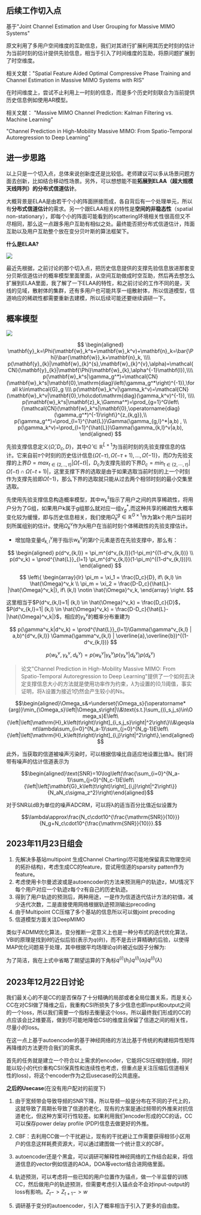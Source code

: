 ## 后续工作切入点

基于"Joint Channel Estimation and User Grouping for Massive MIMO Systems"

原文利用了多用户空间维度的互助信息，我们对其进行扩展利用其历史时刻的估计为当前时刻的估计提供先验信息，相当于引入了时间维度的互助，将原问题扩展到了时空维度。

相关文献："Spatial Feature Aided Optimal Compressive Phase Training and Channel Estimation in Massive MIMO Systems with RIS"

在时间维度上，尝试不止利用上一时刻的信息，而是多个历史时刻联合为当前提供历史信息例如使用AR模型。

相关文献：
"Massive MIMO Channel Prediction: Kalman Filtering vs. Machine Learning"

"Channel Prediction in High-Mobility Massive MIMO: From Spatio-Temporal Autoregression to Deep Learning"

## 进一步思路

以上只是一个切入点，总体来说创新度还是比较低。老师建议可以多从场景问题方面去创新，比如结合移动性场景。另外，可以想想能不能**拓展到ELAA（超大规模天线阵列）的分布式信道估计**。

大概背景是ELAA是由若干个小的阵面拼接而成，各自背后有一个处理单元，所以有**分布式信道估计**的需求。另一个跟ELAA相关的特性是**空间的非稳态性**（spatial non-stationary），即每个小的阵面可能看到的scattering环境相关性很高但又不尽相同，那么这一点跟多用户互助有相似之处。最终能否把分布式信道估计，阵面互助以及用户互助整个放在变分贝叶斯的算法框架下。

**什么是ELAA?**

![](image/20231106093632.png)

最近先根据，之前讨论的那个切入点，把历史信息提供的支撑先验信息放进那套变分贝斯信道估计的概率模型里面里面，从空间互助做成时空互助，然后再去想怎么扩展到ELAA里面，我了解了一下ELAA的特性，和之前讨论的工作不同的是，天线的见域，散射体的集群，还有多用户也可能共享一组散射体，所以信道模型，信道响应的稀疏性都需要重新去建模，所以后续可能还要继续调研一下。

## 概率模型

![](image/20231114191020.png)

$$
    \begin{aligned}
        \mathbf{y}_k=\Phi(\mathbf{w}_k^s+\mathbf{w}_k^v)+\mathbf{n}_k=\bar{\Phi}\bar{\mathbf{w}}_k+\mathbf{n}_k, \\\\
        p(\mathbf{y}_{k}|\mathbf{w}_{k}^{s},\mathbf{w}_{k}^{v},\alpha)=\mathcal{CN}(\mathbf{y}_{k}|\mathbf{\Phi}\mathbf{w}_{k},\alpha^{-1}\mathbf{I}),\\\\
        p(\mathbf{w}_k^s|\gamma_g^*)=\mathcal{CN}(\mathbf{w}_k^s|\mathbf{0},\mathrm{diag}\left(\gamma_g^*\right)^{-1}),\forall k\in\mathcal{G}_g \\\\
        p(\mathbf{w}_k^v|\gamma_k^v)=\mathcal{CN}(\mathbf{w}_k^v|\mathbf{0},\rho\cdot\mathrm{diag}(\gamma_k^v)^{-1}), \\\\
        p(\mathbf{w}_k^s|\mathbf{z}_k,\Gamma^*)=\prod_{g=1}^G\left\{\mathcal{CN}(\mathbf{w}_k^s|\mathbf{0},\operatorname{diag}(\gamma_g^*)^{-1}\right\}^{z_{k,g}},\\
        p(\gamma_g^*)=\prod_{l=1}^{\hat{L}}\Gamma(\gamma_{g,l}^*|a,b) , \\
        p(\gamma_k^v)=\prod_{l=1}^{\hat{L}}\Gamma(\gamma_{k,l}^v|a,b),
    \end{aligned}
$$

先验支撑信息定义{$\hat{\Omega},D_c,D$}，其中$\hat{\Omega} \in \mathbb{R}^{\hat{L}\times 1}$为当前时刻的先验支撑信息的估计。它来自前$\tau$个时刻的历史估计信息$\{\hat{\Omega}(-\tau),\hat{\Omega}(-\tau+1),...,\hat{\Omega}(-1)\}$，而$D$为先验支撑的上界$D=max_{t\in\{2,..,\tau\}}|\hat{\Omega}(-t)|$，$D_c$为支撑先验的下界$D_c=min_{t\in\{2,\cdots,\tau\}}|\hat{\Omega}(-t)\cap \hat{\Omega}(-t+1)|$，这里支撑下界的选取是由于如果选取当前时刻的上一个时刻作为支撑先验即$\hat{\Omega}(-1)$，那么下界的选取就只能从过去两个相邻时刻的最小交集里选取。

先使用先验支撑信息构造概率模型，其中$w^s_k$指示了用户之间的共享稀疏性，将用户分为了G组，如果用户k属于g组那么就对应一组$\gamma^*_g$,而这种共享的稀疏性大概率变化较为缓慢，即与历史信息相关，我们使用$\hat{\Omega}^g_k \in \mathbb{R}^{G\times 1}$作为第k个用户当前时刻所属组别的估计。使用$\hat{\Omega}^v_k$作为k用户在当前时刻个体稀疏性的先验支撑估计。

- 增加隐变量$d^v_{k,l}$用于指示$w^v_k$的第$l$个元素是否在先验支撑中，那么有：

$$
    \begin{aligned}
        p(d^v_{k,l}) = \pi_m^{d^v_{k,l}}(1-\pi_m)^{(1-d^v_{k,l})} \\
        p(d^v_k) = \prod^{\hat{L}}_{l=1}  \pi_m^{d^v_{k,l}}(1-\pi_m)^{(1-d^v_{k,l})}\\
    \end{aligned}
$$

$$
    \left\{
             \begin{array}{lr}
             \pi_m = \xi_1 = \frac{D_c}{D}, if\ (k,l) \in \hat{\Omega}^v_k \\
             \pi_m = \xi_2 = \frac{D-D_c}{\hat{L}-|\hat{\Omega}^v_k|}, if\ (k,l) \notin \hat{\Omega}^v_k,  
             \end{array}
\right.
$$

这里相当于$P(d^v_{k,l}=1| (k,l) \in \hat{\Omega}^v_k) = \frac{D_c}{D}$，$P(d^v_{k,l}=1| (k,l) \in \hat{\Omega}^v_k) = \frac{D-D_c}{\hat{L}-|\hat{\Omega}^v_k|}$，相应的$\gamma^v_k$的概率分布重建为

$$
    p(\gamma^v_k|d^v_k) = \prod^{\hat{L}}_{l=1}\Gamma(\gamma^v_{k,l} | a,b)^{d^v_{k,l}} \Gamma(\gamma^v_{k,l} | \overline{a},\overline{b})^{(1-d^v_{k,l})}
$$

$$
    p(w^v_k , \gamma^v_k, d^v_k) = p(w^v_k | \gamma^v_k)p(\gamma^v_k|d^v_k)p(d^v_k)
$$


>论文"Channel Prediction in High-Mobility Massive MIMO: From Spatio-Temporal Autoregression to Deep Learning"提供了一个如何去决定支撑信息大小的方法就是使用功率作为约束，$\lambda$为设置的(0,1)阈值，事实证明，将λ设置为接近1仍然会产生较小的Ns。

$$\begin{aligned}\Omega_s&=\underset{\Omega_s}{\operatorname*{arg}}\min_{\Omega_s}\left|\Omega_s\right|\\&\text{s.t.}\sum_{(i_s,j_s)\in\Omega_s}E\left\{\left|\left[\mathrm{H}_k\left(t\right)\right]_{i_s,j_s}\right|^2\right\}\\&\geqslant\lambda\sum_{i=0}^{N_a-1}\sum_{j=0}^{N_g-1}E\left\{\left|\left[\mathrm{H}_k\left(t\right)\right]_{i,j}\right|^2\right\},\end{aligned}$$

此外，当获取的信道被噪声污染时，可以根据信噪比自适应地设置比值λ。我们将带有噪声的估计信道表示为

$$\begin{aligned}\text{SNR}=10\log\left(\frac{\sum_{i=0}^{N_a-1}\sum_{j=0}^{N_c-1}E\left\{\left|\left[\mathbf{G}_k\left(t\right)\right]_{i,j}\right|^2\right\}}{N_aN_c\sigma_z^2}\right)\end{aligned}$$

对于SNR以dB为单位的噪声ADCRM，可以将λ的适当百分比值近似设置为

$$\lambda\approx\frac{N_c\cdot10^{\frac{\mathrm{SNR}}{10}}}{N_g+N_c\cdot10^{\frac{\mathrm{SNR}}{10}}}.$$

## 2023年11月23日组会

1. 先解决多基站multipoint 生成Channel Charting(尽可能地保留真实物理空间  的拓扑结构)，考虑生成CC的feature，尝试用信道的sparsity patten作为feature。
2. 考虑使用卡尔曼滤波或是autoencoder的方法来预测用户的轨迹z，MU情况下每个用户对应一个轨迹z每个z有自己的历史轨迹。
3. 得到了用户轨迹的预测后，两种用途，一是作为信道迭代估计方法的初值，减少迭代次数，二是直接使用网络根据轨迹预测输出precoding
4. 由于Multipoint CC压缩了多个基站的信息所以可以做joint precoding
5. 信道模型方面关注DeepMIMO

类似于ADMM优化算法，变分推断一定意义上也是一种分布式的迭代优化算法，VBI的原理是找到$\theta$的近似后验(表示为$q(\theta)$)，而不是去计算精确的后验，以使得MAP优化问题易于处理，其中根据平均场理论$q(\theta)$被近似因子分解为:

为了简洁，我在上式中省略了期望运算的下角标${q^{(i)}(h_l)q^{(i)}(\alpha_l)q^{(i)}(\lambda)}$

## 2023年12月22日讨论

我们最关心的不是CC的是否保存了十分精确的局部或者全局位置关系，而是关心CC在对CSI做了降维之后，我重构CSI所损失了多少信息也即input和output之间的一个loss，所以我们需要一个指标去衡量这个loss，所以最终我们形成的CC的点应该会比2维要高，做到尽可能地降低CSI的维度且保留了信道之间的相关性，尽量小的loss。

在这一点上基于autoencoder的基于神经网络的方法比基于传统的构建相异性矩阵再降维的方法更符合我们的需求。

首先的任务就是建立一个符合以上需求的encoder，它能将CSI压缩到低维，同时能以较小的代价重构CSI(保真性和连续性也考虑，但重点是关注压缩后信道相关性的loss)，将这个encoder作为之后usecase的公共底座。

**之后的Usecase**(在没有用户配对的前提下)

1. 由于宽频带会导致导频的SNR下降，所以导频一般是分布在不同的子代上的，这就导致了周期长导致了信道的老化，现有的方案是通过频带的外推来对抗信道老化，但这种方案可行性较差。如果利用我们encoder形成的CC的话，CC可以保存power delay profile (PDP)信息去做更好的外推。

2. CBF：去利用CC做一个干扰避让，现有的干扰避让工作需要获得相邻小区用户的信息这样耗费资源大，可以通过建图做一个统计意义的CBF。

3. autoencoder还是个黑盒，可以调研可解释性神经网络的工作结合起来，将信道信息的vector例如信道的AOA，DOA等vector结合进网络里面。

4. 轨迹预测，可以考虑将一些已知的用户位置作为锚点，做一个半监督的训练CC，然后做用户的轨迹预测，但需要考虑引入锚点会不会对input-output的loss有影响。$Z_t -> Z_{t+1} -> w$

5. 调研基于变分的autoencoder，引入了概率相当于引入了更多的自由度。
